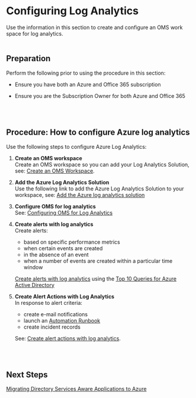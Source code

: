 # Configuring Log Analytics
Use the information in this section to create and configure an OMS work space for log analytics.
<br />
<br />

## Preparation  
Perform the following prior to using the procedure in this section:  
- Ensure you have both an Azure and Office 365 subscription 
  
- Ensure you are the Subscription Owner for both Azure and Office 365  
<br />
<br />

## Procedure:   How to configure Azure log analytics
Use the following steps to configure Azure Log Analytics:  
1. **Create an OMS workspace**   
   Create an OMS workspace so you can add your Log Analytics Solution, see: [Create an OMS Workspace](https://docs.microsoft.com/en-us/azure/log-analytics/log-analytics-quick-create-workspace). 
	
2. **Add the Azure Log Analytics Solution**  
   Use the following link to add the Azure Log Analytics Solution to your workspace, see: [Add the Azure log analytics solution](https://docs.microsoft.com/en-us/azure/log-analytics/log-analytics-add-solutions) 
	
3. **Configure OMS for log analytics**   
  See: [Configuring OMS for Log Analytics](3.4.2-Configuring-OMS-for-Log-Analytics.md) 
	
4. **Create alerts with log analytics**    
  Create alerts:
   - based on specific performance metrics
   - when certain events are created
   - in the absence of an event
   - when a number of events are created within a particular time window

   [Create alerts with log analytics](https://docs.microsoft.com/en-us/azure/log-analytics/log-analytics-tutorial-response#create-alerts) using the [Top 10 Queries for Azure Active Directory](3.4.3-Top-10-Queries-for-Azure-Active-Directory.md)
	
5. **Create Alert Actions with Log Analytics**      
   In response to alert criteria:
   - create e-mail notifications 
   - launch an [Automation Runbook](https://docs.microsoft.com/en-us/azure/automation/automation-runbook-execution) 
   - create incident records  

   See: [Create alert actions with log analytics](https://docs.microsoft.com/en-us/azure/log-analytics/log-analytics-tutorial-response#alert-actions).
<br />
<br />

## Next Steps
[Migrating Directory Services Aware Applications to Azure](https://github.com/alvarovitta/Azure-Identity/blob/master/4.0-Migrating-Directory-Services-Aware-Applications-to-Azure.md)
